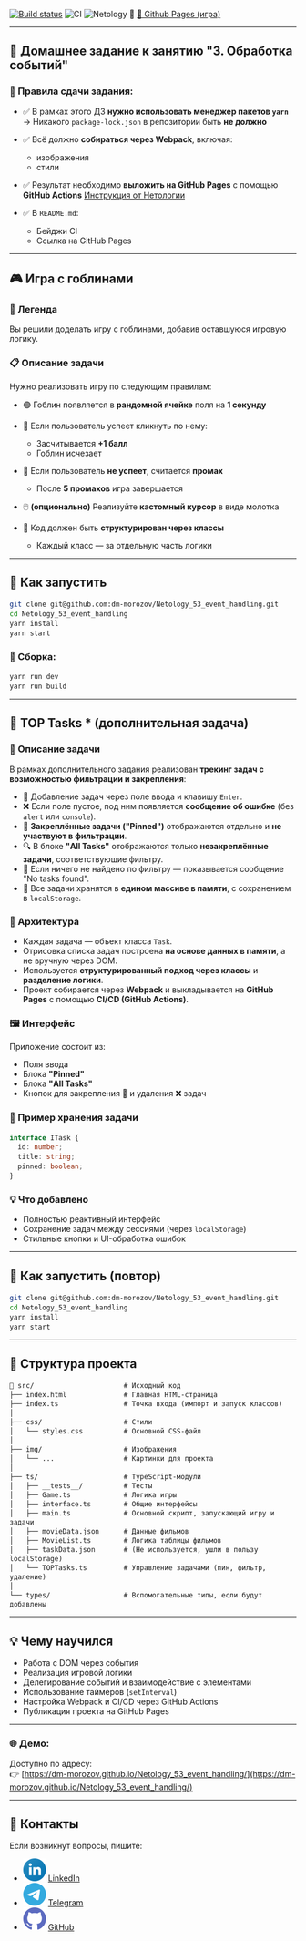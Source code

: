 [![Build status](https://ci.appveyor.com/api/projects/status/u58mddv1xq22xcdd?svg=true)](https://ci.appveyor.com/project/dm-morozov/netology-53-event-handling)
![CI](https://github.com/dm-morozov/Netology_53_event_handling/actions/workflows/web.yaml/badge.svg)
![Netology](https://img.shields.io/badge/TypeScript-JavaScript-blue)
🔗 [🚀 Github Pages (игра)](https://dm-morozov.github.io/Netology_53_event_handling/)

---

## 📘 Домашнее задание к занятию "3. Обработка событий"

### 📌 Правила сдачи задания:

* ✅ В рамках этого ДЗ **нужно использовать менеджер пакетов `yarn`**
  → Никакого `package-lock.json` в репозитории быть **не должно**
* ✅ Всё должно **собираться через Webpack**, включая:

  * изображения
  * стили
* ✅ Результат необходимо **выложить на GitHub Pages** с помощью **GitHub Actions**
  [Инструкция от Нетологии](./README_for_Netology.md)
* ✅ В `README.md`:

  * Бейджи CI
  * Ссылка на GitHub Pages

---

## 🎮 Игра с гоблинами

### 🧙 Легенда

Вы решили доделать игру с гоблинами, добавив оставшуюся игровую логику.

### 📋 Описание задачи

Нужно реализовать игру по следующим правилам:

* 🟢 Гоблин появляется в **рандомной ячейке** поля на **1 секунду**
* 🔨 Если пользователь успеет кликнуть по нему:

  * Засчитывается **+1 балл**
  * Гоблин исчезает
* 🔻 Если пользователь **не успеет**, считается **промах**

  * После **5 промахов** игра завершается
* 🖱️ **(опционально)** Реализуйте **кастомный курсор** в виде молотка
* 🧩 Код должен быть **структурирован через классы**

  * Каждый класс — за отдельную часть логики

---

## 🚀 Как запустить

```bash
git clone git@github.com:dm-morozov/Netology_53_event_handling.git
cd Netology_53_event_handling
yarn install
yarn start
```

### 🔧 Сборка:

```bash
yarn run dev
yarn run build
```

---

## 🧠 TOP Tasks \* (дополнительная задача)

### 🧩 Описание задачи

В рамках дополнительного задания реализован **трекинг задач с возможностью фильтрации и закрепления**:

* 📝 Добавление задач через поле ввода и клавишу `Enter`.
* ❌ Если поле пустое, под ним появляется **сообщение об ошибке** (без `alert` или `console`).
* 📌 **Закреплённые задачи ("Pinned")** отображаются отдельно и **не участвуют в фильтрации**.
* 🔍 В блоке **"All Tasks"** отображаются только **незакреплённые задачи**, соответствующие фильтру.
* 🚫 Если ничего не найдено по фильтру — показывается сообщение "No tasks found".
* 🔄 Все задачи хранятся в **едином массиве в памяти**, с сохранением в `localStorage`.

### 🧱 Архитектура

* Каждая задача — объект класса `Task`.
* Отрисовка списка задач построена **на основе данных в памяти**, а не вручную через DOM.
* Используется **структурированный подход через классы** и **разделение логики**.
* Проект собирается через **Webpack** и выкладывается на **GitHub Pages** с помощью **CI/CD (GitHub Actions)**.

### 🖼️ Интерфейс

Приложение состоит из:

* Поля ввода
* Блока **"Pinned"**
* Блока **"All Tasks"**
* Кнопок для закрепления 📍 и удаления ❌ задач

### 💾 Пример хранения задачи

```ts
interface ITask {
  id: number;
  title: string;
  pinned: boolean;
}
```

### 💡 Что добавлено

* Полностью реактивный интерфейс
* Сохранение задач между сессиями (через `localStorage`)
* Стильные кнопки и UI-обработка ошибок

---

## 🧪 Как запустить (повтор)

```bash
git clone git@github.com:dm-morozov/Netology_53_event_handling.git
cd Netology_53_event_handling
yarn install
yarn start
```

---

## 📂 Структура проекта

```
📁 src/                      # Исходный код
├── index.html              # Главная HTML-страница
├── index.ts                # Точка входа (импорт и запуск классов)
│
├── css/                    # Стили
│   └── styles.css          # Основной CSS-файл
│
├── img/                    # Изображения
│   └── ...                 # Картинки для проекта
│
├── ts/                     # TypeScript-модули
│   ├── __tests__/          # Тесты
│   ├── Game.ts             # Логика игры
│   ├── interface.ts        # Общие интерфейсы
│   ├── main.ts             # Основной скрипт, запускающий игру и задачи
│   ├── movieData.json      # Данные фильмов
│   ├── MovieList.ts        # Логика таблицы фильмов
│   ├── taskData.json       # (Не используется, ушли в пользу localStorage)
│   └── TOPTasks.ts         # Управление задачами (пин, фильтр, удаление)
│
└── types/                  # Вспомогательные типы, если будут добавлены
```

---

## 💡 Чему научился

* Работа с DOM через события
* Реализация игровой логики
* Делегирование событий и взаимодействие с элементами
* Использование таймеров (`setInterval`)
* Настройка Webpack и CI/CD через GitHub Actions
* Публикация проекта на GitHub Pages

---

### 🌐 Демо:

Доступно по адресу:  
👉 [https://dm-morozov.github.io/Netology_53_event_handling/](https://dm-morozov.github.io/Netology_53_event_handling/)

---

## 📧 Контакты

Если возникнут вопросы, пишите:

* ![LinkedIn](./svg/linkedin-icon.svg) [LinkedIn](https://www.linkedin.com/in/dm-morozov/)
* ![Telegram](./svg/telegram.svg) [Telegram](https://t.me/dem2014)
* ![GitHub](./svg/github-icon.svg) [GitHub](https://github.com/dm-morozov/)
